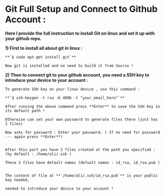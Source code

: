# Git Full Setup and Connect to Github Account : 
**Here I provide the full instruction to install Git on linux and set it up with your github repo.**

**1) First to install all about git in linux :**

	**`$ sudo apt-get install git`**

	Now git is installed and no need to build it from Source !

**2) Then to connect git to your github account, 
you need a SSH key to introduce your device to your account :**

	To generate SSH key on your linux device , use this command : 

	**`$ ssh-keygen -t rsa -b 4096 -C "your_email_here"`**

	After running the above command press **Enter** to save the SSH key in its default path !

	Otherwise can set your own password to generate files there (just has 2 files)

	Now asks for password : Enter your password. ( If no need for password --- again press **Enter**)


	After this part you have 2 files created at the path you specified :(by default : /home/ali/.ssh )

	These 2 files have default names (defualt names : id_rsa, id_rsa.pub ) 


	The content of file at **`/home/ali/.ssh/id_rsa.pub`** is your public key needed, 
	
	needed to introduce your device to your account !
